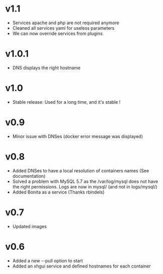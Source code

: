 # v1.1
* Services apache and php are not required anymore
* Cleaned all services yaml for useless parameters
* We can now override services from plugins

# v1.0.1
* DNS displays the right hostname

# v1.0
* Stable release: Used for a long time, and it's stable !

# v0.9
* Minor issue with DNSes (docker error message was displayed)

# v0.8
* Added DNSes to have a local resolution of containers names (See documentation)
* Solved a problem with MySQL 5.7 as the /var/log/mysql does not have the right permissions. Logs are now in mysql/ (and not in logs/mysql/)
* Added Bonita as a service (Thanks rbindels)

# v0.7
* Updated images

# v0.6
* Added a new --pull option to start
* Added an xhgui service and defined hostnames for each container
